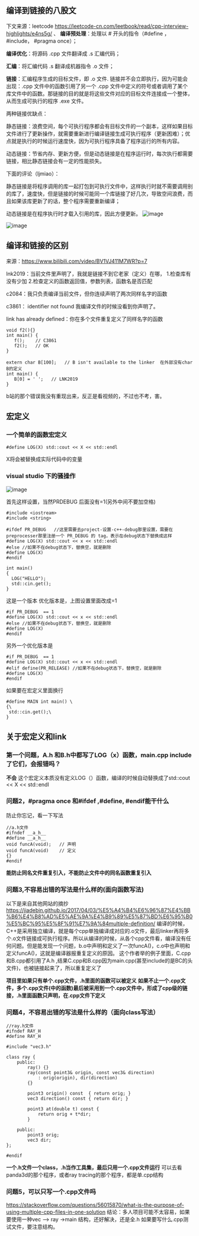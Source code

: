 ## 编译到链接的八股文
下文来源：leetcode https://leetcode-cn.com/leetbook/read/cpp-interview-highlights/e4ns5g/
、
__编译预处理__：处理以 # 开头的指令（#define ，#include， #pragma once）；

__编译优化__：将源码 .cpp 文件翻译成 .s 汇编代码；

__汇编__：将汇编代码 .s 翻译成机器指令 .o 文件；

__链接__：汇编程序生成的目标文件，即 .o 文件. 链接并不会立即执行，因为可能会出现：.cpp 文件中的函数引用了另一个 .cpp 文件中定义的符号或者调用了某个库文件中的函数。那链接的目的就是将这些文件对应的目标文件连接成一个整体，从而生成可执行的程序 .exe 文件。

两种链接优缺点：

静态链接：浪费空间，每个可执行程序都会有目标文件的一个副本，这样如果目标文件进行了更新操作，就需要重新进行编译链接生成可执行程序（更新困难）；优点就是执行的时候运行速度快，因为可执行程序具备了程序运行的所有内容。

动态链接：节省内存、更新方便，但是动态链接是在程序运行时，每次执行都需要链接，相比静态链接会有一定的性能损失。

下面的评论（ljmiao）：

静态链接是将程序调用的库一起打包到可执行文件中，这样执行时就不需要调用别的库了，速度快，但是链接的时候可能同一个库链接了好几次，导致空间浪费，而且如果该库更新了的话，整个程序需要重新编译；

动态链接是在程序执行时才载入引用的库，因此方便更新。
![image](https://user-images.githubusercontent.com/47411365/141247854-81a1b12d-72aa-42ac-a24d-cb1195a664bb.png)

![image](https://user-images.githubusercontent.com/47411365/141247890-605fe1d8-6436-456a-993a-37c4f4abb5b2.png)

## 编译和链接的区别
来源：https://www.bilibili.com/video/BV1VJ411M7WR?p=7

lnk2019：当前文件里声明了，我就是链接不到它老家（定义）在哪， 1.检查库有没有少加 2.检查定义的函数返回值，参数列表，函数名是否匹配

c2084：我只负责编译当前文件，但你连续声明了两次同样名字的函数

c3861： identifier not found 我编译文件的时候没看到你声明了。

link has already defined：你在多个文件重复定义了同样名字的函数

```
void f2(){}
int main() {
   f();    // C3861
   f2();   // OK
}
```
```
extern char B[100];   // B isn't available to the linker  在外部没有char B的定义
int main() {
   B[0] = ' ';   // LNK2019
}
```

b站的那个错误我没有重现出来，反正是看视频的，不过也不考，害。



## 宏定义
### 一个简单的函数宏定义
```
#define LOG(X) std::cout << X << std::endl  
```
X将会被替换成实际代码中的变量
### visual studio 下的骚操作
![image](https://user-images.githubusercontent.com/47411365/122428596-a002a680-cfc4-11eb-82f2-e315c77cc97f.png)

首先这样设置，当然PRDEBUG 后面没有=1(另外中间不要加空格)
```
#include <iostream>
#include <string>

#ifdef PR_DEBUG   //这里需要去project-设置-c++-debug那里设置，需要在preprocesser那里注册一个 PR_DEBUG 的 tag，表示在debug状态下替换成这样
#define LOG(X) std::cout << x << std::endl
#else //如果不在debug状态下，替换空，就是删除
#define LOG(X)             
#endif

int main()
{
  LOG("HELLO");
  std::cin.get();
}
```
这是一个版本
优化版本是，上图设置里面改成=1
```
#if PR_DEBUG  == 1
#define LOG(X) std::cout << x << std::endl
#else //如果不在debug状态下，替换空，就是删除
#define LOG(X)             
#endif
```

另外一个优化版本是
```
#if PR_DEBUG  == 1
#define LOG(X) std::cout << x << std::endl
#elif define(PR_RELEASE) //如果不在debug状态下，替换空，就是删除
#define LOG(X)             
#endif
```

如果要在宏定义里面换行
 ```
 #define MAIN int main() \
 {\
  std::cin.get();\
 }
 ```
 
 ## 关于宏定义和link
 ### 第一个问题，A.h 和B.h中都写了LOG（x）函数，main.cpp include了它们，会报错吗？
   __不会__
 这个宏定义本质没有定义LOG（）函数，编译的时候自动替换成了std::cout << X << std::endl  
 
 ### 问题2，#pragma once 和#ifdef ,#define, #endif能干什么
 防止你忘记，看一下写法
 ```
 //a.h文件
 #ifndef __a_h__
#define __a_h__
void funcA(void);   // 声明
void funcA(void)    // 定义
{}
#endif
```
__能防止同名文件重复引入，不能防止文件中的同名函数重复引入__ 

### 问题3,不容易出错的写法是什么样的(面向函数写法)
以下是来自其他网站的摘抄
https://jiadebin.github.io/2017/04/03/%E5%A4%B4%E6%96%87%E4%BB%B6%E4%B8%AD%E5%AE%9A%E4%B9%89%E5%87%BD%E6%95%B0%E5%BC%95%E5%8F%91%E7%9A%84multiple-definition/
编译的时候，C++是采用独立编译，就是每个cpp单独编译成对应的.o文件，最后linker再将多个.o文件链接成可执行程序。所以从编译的时候，从各个cpp文件看，编译没有任何问题。但是能发现一个问题，b.o中声明和定义了一次funcA()，c.o中也声明和定义funcA()，这就是编译器报重复定义的原因。
这个作者举的例子里面，C.cpp和B.cpp都引用了A.h ,结果C.cpp和B.cpp因为main.cpp(甚至include的是BC的头文件)，也被链接起来了，所以重复定义了

__项目里如果只有单个.cpp文件，.h里面的函数可以被定义__
__如果不止一个.cpp文件，多个.cpp文件(中的函数)最后被采用到一个.cpp文件中，形成了cpp级的链接，.h里面函数只声明，在.cpp文件下定义__

### 问题4，不容易出错的写法是什么样的（面向class写法）

```
//ray.h文件
#ifndef RAY_H
#define RAY_H

#include "vec3.h"

class ray {
    public:
        ray() {}
        ray(const point3& origin, const vec3& direction)
            : orig(origin), dir(direction)
        {}

        point3 origin() const  { return orig; }
        vec3 direction() const { return dir; }

        point3 at(double t) const {
            return orig + t*dir;
        }

    public:
        point3 orig;
        vec3 dir;
};

#endif
```
__一个.h文件一个class，.h当作工具集，最后只用一个.cpp文件运行__
可以去看panda3d的那个程序，或者ray tracing的那个程序，都是单.cpp结构

### 问题5，可以只写一个.cpp文件吗
https://stackoverflow.com/questions/56015870/what-is-the-purpose-of-using-multiple-cpp-files-in-one-solution
结论：多人项目可能不太容易，如果要使用一种vec —> ray ->main  结构，还好解决，还是全.h
如果要写什么.cpp测试文件，要注意结构。




